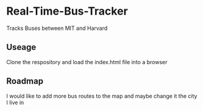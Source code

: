 # Real-Time-Bus-Tracker
Tracks Buses between MIT and Harvard

##  Useage

Clone the respository and load the index.html file into a browser

## Roadmap

I would like to add more bus routes to the map and maybe change it the city I live in
